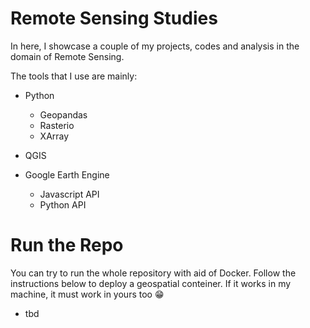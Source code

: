 # Remote Sensing Studies

In here, I showcase a couple of my projects, codes and analysis in the domain of Remote Sensing. 

The tools that I use are mainly: 

- Python
    - Geopandas
    - Rasterio
    - XArray

- QGIS

- Google Earth Engine
    - Javascript API
    - Python API


# Run the Repo

You can try to run the whole repository with aid of Docker. Follow the instructions below to deploy a geospatial conteiner. If it works in my machine, it must work in yours too 😁


- tbd
